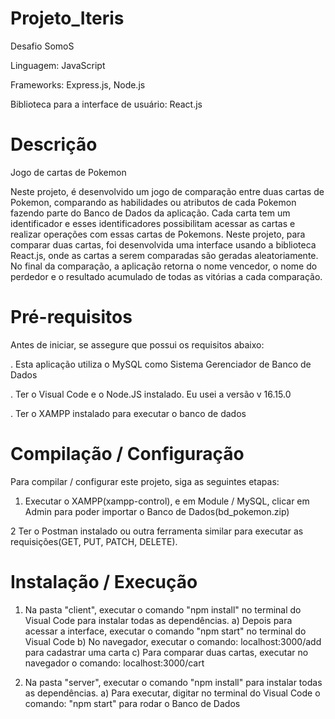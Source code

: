 # Projeto_Iteris

Desafio SomoS             

Linguagem: JavaScript

Frameworks: Express.js, Node.js

Biblioteca para a interface de usuário: React.js



# Descrição

Jogo de cartas de Pokemon

Neste projeto, é desenvolvido um jogo de comparação entre duas cartas de Pokemon, comparando as habilidades ou atributos de cada Pokemon fazendo parte do Banco de Dados da aplicação. Cada carta tem um identificador e esses identificadores possibilitam acessar as cartas e realizar operações com essas cartas de Pokemons. Neste projeto, para comparar duas cartas, foi desenvolvida uma interface usando a biblioteca React.js, onde as cartas a serem comparadas são geradas aleatoriamente. No final da comparação, a aplicação retorna o nome vencedor, o nome do perdedor e o resultado acumulado de todas as vitórias a cada comparação.



# Pré-requisitos

Antes de iniciar, se assegure que possui os requisitos abaixo:

. Esta aplicação utiliza o MySQL como Sistema Gerenciador de Banco de Dados 

. Ter o Visual Code e o Node.JS instalado. Eu usei a versão v 16.15.0

. Ter o XAMPP instalado para executar o banco de dados



# Compilação / Configuração

Para compilar / configurar este projeto, siga as seguintes etapas:

1) Executar o XAMPP(xampp-control), e em Module / MySQL, clicar em Admin para poder importar o Banco de Dados(bd_pokemon.zip)

2 Ter o Postman instalado ou outra ferramenta similar para executar as requisições(GET, PUT, PATCH, DELETE).



# Instalação / Execução

1) Na pasta "client", executar o comando "npm install" no terminal do Visual Code para instalar todas as dependências.
    a) Depois para acessar a interface, executar o comando "npm start" no terminal do Visual Code
    b) No navegador, executar o comando: localhost:3000/add para cadastrar uma carta
    c) Para comparar duas cartas, executar no navegador o comando: localhost:3000/cart 

2) Na pasta "server", executar o comando "npm install" para instalar todas as dependências.
    a) Para executar, digitar no terminal do Visual Code o comando: "npm start" para rodar o Banco de Dados  
